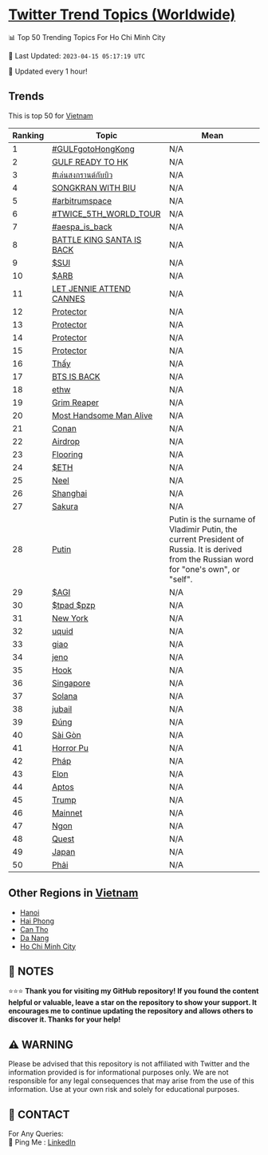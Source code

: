 [Twitter Trend Topics (Worldwide)](https://github.com/ErcinDedeoglu/Twitter-Trend-Topics)
==========


📊 Top 50 Trending Topics For Ho Chi Minh City

📆 Last Updated: `2023-04-15 05:17:19 UTC`

🔧 Updated every 1 hour!


## Trends

This is top 50 for [Vietnam](</Vietnam>)

| Ranking | Topic | Mean |
| ------- | ------------ | ------------ |
| 1 | [#GULFgotoHongKong](http://twitter.com/search?q=%23GULFgotoHongKong) | N/A |
| 2 | [GULF READY TO HK](http://twitter.com/search?q=GULF+READY+TO+HK) | N/A |
| 3 | [#เล่นสงกรานต์กับบิว](http://twitter.com/search?q=%23%e0%b9%80%e0%b8%a5%e0%b9%88%e0%b8%99%e0%b8%aa%e0%b8%87%e0%b8%81%e0%b8%a3%e0%b8%b2%e0%b8%99%e0%b8%95%e0%b9%8c%e0%b8%81%e0%b8%b1%e0%b8%9a%e0%b8%9a%e0%b8%b4%e0%b8%a7) | N/A |
| 4 | [SONGKRAN WITH BIU](http://twitter.com/search?q=SONGKRAN+WITH+BIU) | N/A |
| 5 | [#arbitrumspace](http://twitter.com/search?q=%23arbitrumspace) | N/A |
| 6 | [#TWICE_5TH_WORLD_TOUR](http://twitter.com/search?q=%23TWICE_5TH_WORLD_TOUR) | N/A |
| 7 | [#aespa_is_back](http://twitter.com/search?q=%23aespa_is_back) | N/A |
| 8 | [BATTLE KING SANTA IS BACK](http://twitter.com/search?q=BATTLE+KING+SANTA+IS+BACK) | N/A |
| 9 | [$SUI](http://twitter.com/search?q=%24SUI) | N/A |
| 10 | [$ARB](http://twitter.com/search?q=%24ARB) | N/A |
| 11 | [LET JENNIE ATTEND CANNES](http://twitter.com/search?q=LET+JENNIE+ATTEND+CANNES) | N/A |
| 12 | [Protector](http://twitter.com/search?q=Protector) | N/A |
| 13 | [Protector](http://twitter.com/search?q=Protector) | N/A |
| 14 | [Protector](http://twitter.com/search?q=Protector) | N/A |
| 15 | [Protector](http://twitter.com/search?q=Protector) | N/A |
| 16 | [Thấy](http://twitter.com/search?q=Th%e1%ba%a5y) | N/A |
| 17 | [BTS IS BACK](http://twitter.com/search?q=BTS+IS+BACK) | N/A |
| 18 | [ethw](http://twitter.com/search?q=ethw) | N/A |
| 19 | [Grim Reaper](http://twitter.com/search?q=Grim+Reaper) | N/A |
| 20 | [Most Handsome Man Alive](http://twitter.com/search?q=Most+Handsome+Man+Alive) | N/A |
| 21 | [Conan](http://twitter.com/search?q=Conan) | N/A |
| 22 | [Airdrop](http://twitter.com/search?q=Airdrop) | N/A |
| 23 | [Flooring](http://twitter.com/search?q=Flooring) | N/A |
| 24 | [$ETH](http://twitter.com/search?q=%24ETH) | N/A |
| 25 | [Neel](http://twitter.com/search?q=Neel) | N/A |
| 26 | [Shanghai](http://twitter.com/search?q=Shanghai) | N/A |
| 27 | [Sakura](http://twitter.com/search?q=Sakura) | N/A |
| 28 | [Putin](http://twitter.com/search?q=Putin) | Putin is the surname of Vladimir Putin, the current President of Russia. It is derived from the Russian word for "one's own", or "self". |
| 29 | [$AGI](http://twitter.com/search?q=%24AGI) | N/A |
| 30 | [$tpad $pzp](http://twitter.com/search?q=%24tpad+%24pzp) | N/A |
| 31 | [New York](http://twitter.com/search?q=New+York) | N/A |
| 32 | [uquid](http://twitter.com/search?q=uquid) | N/A |
| 33 | [giao](http://twitter.com/search?q=giao) | N/A |
| 34 | [jeno](http://twitter.com/search?q=jeno) | N/A |
| 35 | [Hook](http://twitter.com/search?q=Hook) | N/A |
| 36 | [Singapore](http://twitter.com/search?q=Singapore) | N/A |
| 37 | [Solana](http://twitter.com/search?q=Solana) | N/A |
| 38 | [jubail](http://twitter.com/search?q=jubail) | N/A |
| 39 | [Đúng](http://twitter.com/search?q=%c4%90%c3%bang) | N/A |
| 40 | [Sài Gòn](http://twitter.com/search?q=S%c3%a0i+G%c3%b2n) | N/A |
| 41 | [Horror Pu](http://twitter.com/search?q=Horror+Pu) | N/A |
| 42 | [Pháp](http://twitter.com/search?q=Ph%c3%a1p) | N/A |
| 43 | [Elon](http://twitter.com/search?q=Elon) | N/A |
| 44 | [Aptos](http://twitter.com/search?q=Aptos) | N/A |
| 45 | [Trump](http://twitter.com/search?q=Trump) | N/A |
| 46 | [Mainnet](http://twitter.com/search?q=Mainnet) | N/A |
| 47 | [Ngon](http://twitter.com/search?q=Ngon) | N/A |
| 48 | [Quest](http://twitter.com/search?q=Quest) | N/A |
| 49 | [Japan](http://twitter.com/search?q=Japan) | N/A |
| 50 | [Phải](http://twitter.com/search?q=Ph%e1%ba%a3i) | N/A |



## Other Regions in [Vietnam](</Vietnam>)

* [Hanoi](</Vietnam/Hanoi.md>)
* [Hai Phong](</Vietnam/Hai Phong.md>)
* [Can Tho](</Vietnam/Can Tho.md>)
* [Da Nang](</Vietnam/Da Nang.md>)
* [Ho Chi Minh City](</Vietnam/Ho Chi Minh City.md>)



## 📝 NOTES

⭐⭐⭐ **Thank you for visiting my GitHub repository! If you found the content helpful or valuable, leave a star on the repository to show your support. It encourages me to continue updating the repository and allows others to discover it. Thanks for your help!**


## ⚠️ WARNING

Please be advised that this repository is not affiliated with Twitter and the information provided is for informational purposes only. We are not responsible for any legal consequences that may arise from the use of this information. Use at your own risk and solely for educational purposes.


## 📨 CONTACT

 For Any Queries:  
            🏓 Ping Me : [LinkedIn](https://www.linkedin.com/in/ercindedeoglu/)
